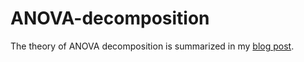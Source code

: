 # ANOVA-decomposition

The theory of ANOVA decomposition is summarized in my [blog post](https://obok13.github.io/high-dimension/2020/02/16/anova.html).


